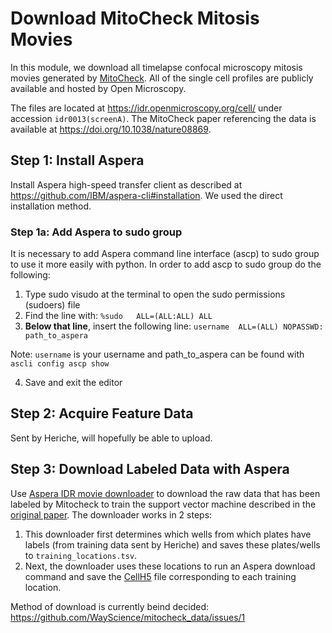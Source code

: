 # Download MitoCheck Mitosis Movies

In this module, we download all timelapse confocal microscopy mitosis movies generated by [MitoCheck](https://www.mitocheck.org/). 
All of the single cell profiles are publicly available and hosted by Open Microscopy.

The files are located at https://idr.openmicroscopy.org/cell/ under accession `idr0013(screenA)`.
The  MitoCheck paper referencing the data is available at https://doi.org/10.1038/nature08869.

## Step 1: Install Aspera

Install Aspera high-speed transfer client as described at https://github.com/IBM/aspera-cli#installation.
We used the direct installation method.

### Step 1a: Add Aspera to sudo group

It is necessary to add Aspera command line interface (ascp) to sudo group to use it more easily with python.
In order to add ascp to sudo group do the following:
1) Type sudo visudo at the terminal to open the sudo permissions (sudoers) file
2) Find the line with: `%sudo   ALL=(ALL:ALL) ALL`
3) **Below that line**, insert the following line: `username  ALL=(ALL) NOPASSWD: path_to_aspera`

  Note: `username` is your username and path_to_aspera can be found with `ascli config ascp show`
  
4) Save and exit the editor

## Step 2: Acquire Feature Data

Sent by Heriche, will hopefully be able to upload.

## Step 3: Download Labeled Data with Aspera

Use [Aspera IDR movie downloader](0.download_data/aspera_IDR_downloader.ipynb) to download the raw data that has been labeled by Mitocheck to train the support vector machine described in the [original paper](https://www.nature.com/articles/nature08869#Sec2).
The downloader works in 2 steps:
1) This downloader first determines which wells from which plates have labels (from training data sent by Heriche) and saves these plates/wells to `training_locations.tsv`.
2) Next, the downloader uses these locations to run an Aspera download command and save the [CellH5](https://www.ncbi.nlm.nih.gov/pmc/articles/PMC3673213/) file corresponding to each training location.



Method of download is currently beind decided: https://github.com/WayScience/mitocheck_data/issues/1
